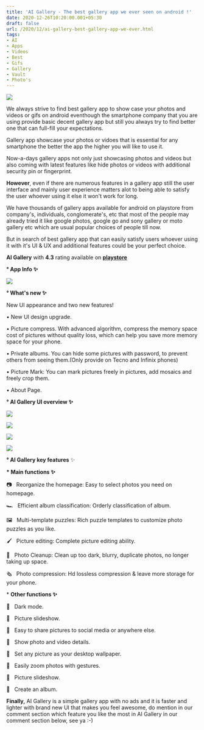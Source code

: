 ```yaml
---
title: 'AI Gallery - The best gallery app we ever seen on android !'
date: 2020-12-26T10:20:00.001+05:30
draft: false
url: /2020/12/ai-gallery-best-gallery-app-we-ever.html
tags: 
- AI
- Apps
- Videos
- Best
- Gifs
- Gallery
- Vault
- Photo's
---
```


 [![](https://lh3.googleusercontent.com/-Gh9qG8gvPcU/YFbckXhIHvI/AAAAAAAADys/4BW-ZASkyS8Dr194kaQFdfbt9SQX3BxPwCLcBGAsYHQ/s1600/1616305292366783-0.png)](https://lh3.googleusercontent.com/-Gh9qG8gvPcU/YFbckXhIHvI/AAAAAAAADys/4BW-ZASkyS8Dr194kaQFdfbt9SQX3BxPwCLcBGAsYHQ/s1600/1616305292366783-0.png) 

  

We always strive to find best gallery app to show case your photos and videos or gifs on android eventhough the smartphone company that you are using provide basic decent gallery app but still you always try to find better one that can full-fill your expectations.

  

Gallery app showcase your photos or vidoes that is essential for any smartphone the better the app the higher you will like to use it.

  

Now-a-days gallery apps not only just showcasing photos and videos but also coming with latest features like hide photos or videos with additional security pin or fingerprint.

  

**However**, even if there are numerous features in a gallery app still the user interface and mainly user experience matters alot to being able to satisfy the user whoever using it else it won't work for long.

  

We have thousands of gallery apps available for android on playstore from company's, individuals, conglomerate's, etc that most of the people may already tried it like google photos, google go and sony gallery or moto gallery etc which are usual popular choices of people till now.

  

But in search of best gallery app that can easily satisfy users whoever using it with it's UI & UX and additional features could be your perfect choice.

  

**AI Gallery** with **4.3** rating available on **[playstore](https://play.google.com/store/apps/details?id=com.gallery20)**

**° App Info ✨**

 **[![](https://lh3.googleusercontent.com/-Pl5fl-lffEI/X-bBCEiXQKI/AAAAAAAACZM/adaKk49lI1ovIdM7yNYAgzzvjgjcmcxlACLcBGAsYHQ/s1600/1608958212067694-0.png)](https://lh3.googleusercontent.com/-Pl5fl-lffEI/X-bBCEiXQKI/AAAAAAAACZM/adaKk49lI1ovIdM7yNYAgzzvjgjcmcxlACLcBGAsYHQ/s1600/1608958212067694-0.png)** 

**° What's new ✨**

New UI appearance and two new features!

  

• New UI design upgrade.

  

• Picture compress. With advanced algorithm, compress the memory space cost of pictures without quality loss, which can help you save more memory space for your phone.

  

• Private albums. You can hide some pictures with password, to prevent others from seeing them.(Only provide on Tecno and Infinix phones)

  

• Picture Mark: You can mark pictures freely in pictures, add mosaics and freely crop them.

  

• About Page.

**° AI Gallery UI overview ✨**  

 **[![](https://lh3.googleusercontent.com/-La_pXFbAa6o/X-bBA7wpXsI/AAAAAAAACZI/S0IPGZHPhC4s1m_F7x67Fm304LnyXzg6gCLcBGAsYHQ/s1600/1608958205234243-1.png)](https://lh3.googleusercontent.com/-La_pXFbAa6o/X-bBA7wpXsI/AAAAAAAACZI/S0IPGZHPhC4s1m_F7x67Fm304LnyXzg6gCLcBGAsYHQ/s1600/1608958205234243-1.png)** 

 **[![](https://lh3.googleusercontent.com/-T5fGKTL3M10/X-bA_EcLwBI/AAAAAAAACZE/oKc8CT4N08UVqjEY1d18NXCcu0ae1PIXwCLcBGAsYHQ/s1600/1608958199081167-2.png)](https://lh3.googleusercontent.com/-T5fGKTL3M10/X-bA_EcLwBI/AAAAAAAACZE/oKc8CT4N08UVqjEY1d18NXCcu0ae1PIXwCLcBGAsYHQ/s1600/1608958199081167-2.png)** 

 **[![](https://lh3.googleusercontent.com/-c9HIRJrSEy8/X-bA9uW0UQI/AAAAAAAACZA/4lw8HT6Zz-Yke-BMGrt6W0X4gICF4YaDACLcBGAsYHQ/s1600/1608958193056819-3.png)](https://lh3.googleusercontent.com/-c9HIRJrSEy8/X-bA9uW0UQI/AAAAAAAACZA/4lw8HT6Zz-Yke-BMGrt6W0X4gICF4YaDACLcBGAsYHQ/s1600/1608958193056819-3.png)** 

 **[![](https://lh3.googleusercontent.com/-x33DPKEizLQ/X-bA8JJI47I/AAAAAAAACY8/9SfolS6NYTgU0s9sFtHoJCgFJm-mgMVrQCLcBGAsYHQ/s1600/1608958186024900-4.png)](https://lh3.googleusercontent.com/-x33DPKEizLQ/X-bA8JJI47I/AAAAAAAACY8/9SfolS6NYTgU0s9sFtHoJCgFJm-mgMVrQCLcBGAsYHQ/s1600/1608958186024900-4.png)** 

  

**° AI Gallery key features** ✨

  

**\* Main functions ✨**

  

📷   Reorganize the homepage: Easy to select photos you need on homepage.

  

🏎   Efficient album classification: Orderly classification of album.

  

🖼   Multi-template puzzles: Rich puzzle templates to customize photo puzzles as you like.

  

🖌   Picture editing: Complete picture editing ability.

  

🧹   Photo Cleanup: Clean up too dark, blurry, duplicate photos, no longer taking up space.

  

🗞   Photo compression: Hd lossless compression & leave more storage for your phone.

  

\* **Other functions ✨**

🌟   Dark mode.

  

🌟   Picture slideshow.

  

🌟   Easy to share pictures to social media or anywhere else.

  

🌟   Show photo and video details.

  

🌟   Set any picture as your desktop wallpaper.

  

🌟   Easily zoom photos with gestures.

  

🌟   Picture slideshow.

  

🌟   Create an album.

**Finally,** AI Gallery is a simple gallery app with no ads and it is faster and lighter with brand new UI that makes you feel awesome, do mention in our comment section which feature you like the most in AI Gallery in our comment section below, see ya :-)